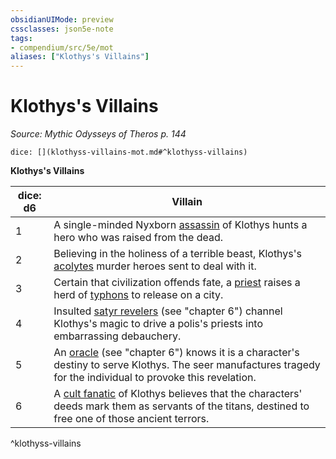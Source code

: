 ```yaml
---
obsidianUIMode: preview
cssclasses: json5e-note
tags:
- compendium/src/5e/mot
aliases: ["Klothys's Villains"]
---
```

# Klothys's Villains
*Source: Mythic Odysseys of Theros p. 144* 

`dice: [](klothyss-villains-mot.md#^klothyss-villains)`

**Klothys's Villains**

| dice: d6 | Villain |
|----------|---------|
| 1 | A single-minded Nyxborn [assassin](/2-Mechanics/CLI/bestiary/humanoid/assassin.md) of Klothys hunts a hero who was raised from the dead. |
| 2 | Believing in the holiness of a terrible beast, Klothys's [acolytes](/2-Mechanics/CLI/bestiary/humanoid/acolyte.md) murder heroes sent to deal with it. |
| 3 | Certain that civilization offends fate, a [priest](/2-Mechanics/CLI/bestiary/humanoid/priest.md) raises a herd of [typhons](/2-Mechanics/CLI/bestiary/monstrosity/typhon-mot.md) to release on a city. |
| 4 | Insulted [satyr revelers](/2-Mechanics/CLI/bestiary/fey/satyr-reveler-mot.md) (see "chapter 6") channel Klothys's magic to drive a polis's priests into embarrassing debauchery. |
| 5 | An [oracle](/2-Mechanics/CLI/bestiary/humanoid/oracle-mot.md) (see "chapter 6") knows it is a character's destiny to serve Klothys. The seer manufactures tragedy for the individual to provoke this revelation. |
| 6 | A [cult fanatic](/2-Mechanics/CLI/bestiary/humanoid/cult-fanatic.md) of Klothys believes that the characters' deeds mark them as servants of the titans, destined to free one of those ancient terrors. |
^klothyss-villains